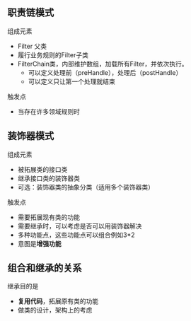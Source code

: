 ## 职责链模式

组成元素

- Filter 父类
- 履行业务规则的Filter子类
- FilterChain类，内部维护数组，加载所有Filter，并依次执行。
  - 可以定义处理前（preHandle），处理后（postHandle）
  - 可以定义只让第一个处理就结束

触发点

- 当存在许多领域规则时



## 装饰器模式

组成元素

- 被拓展类的接口类
- 继承接口类的装饰器类
- 可选：装饰器类的抽象分类（适用多个装饰器类）

触发点

- 需要拓展现有类的功能
- 需要继承时，可以考虑是否可以用装饰器解决
- 多种功能点，这些功能点可以组合例如3*2
- 意图是**增强功能**

## 组合和继承的关系

继承目的是

- **复用代码**，拓展原有类的功能
- 做类的设计，架构上的考虑